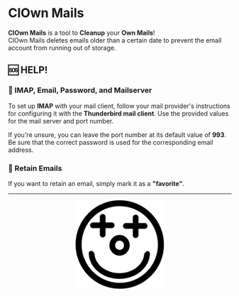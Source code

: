 # ClOwn Mails

**ClOwn Mails** is a tool to **Cleanup** your **Own Mails**!<br>
ClOwn Mails deletes emails older than a certain date to prevent the email account from running out of storage.


## 🆘 HELP!

### 📧 IMAP, Email, Password, and Mailserver

To set up **IMAP** with your mail client, follow your mail provider's instructions for configuring it with the **Thunderbird mail client**. Use the provided values for the mail server and port number.

If you're unsure, you can leave the port number at its default value of **993**. Be sure that the correct password is used for the corresponding email address.


### 💾 Retain Emails

If you want to retain an email, simply mark it as a **"favorite"**.

---

<p align="center">
  <img src="src/data/art/icon.png" width="200" height="200"/>
</p>
